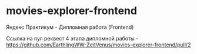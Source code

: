 # movies-explorer-frontend
Яндекс Практикум - Дипломная работа (Frontend)

Cсылка на пул реквест 4 этапа дипломной работы - https://github.com/EarthlingWW-ZeitVenus/movies-explorer-frontend/pull/2
